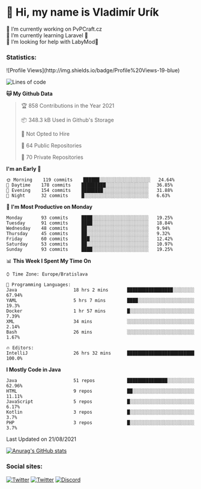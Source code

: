 <h1> 👋 Hi, my name is Vladimír Urík</h1>
<p>
 🔭 I’m currently working on PvPCraft.cz<br>
 🌱 I’m currently learning Laravel 💙<br>
 🤔 I’m looking for help with LabyMod💝<br>
</p>
<h3>Statistics:</h3>
<!--START_SECTION:waka-->
![Profile Views](http://img.shields.io/badge/Profile%20Views-19-blue)

![Lines of code](https://img.shields.io/badge/From%20Hello%20World%20I%27ve%20Written-3.9%20million%20lines%20of%20code-blue)

**🐱 My Github Data** 

> 🏆 858 Contributions in the Year 2021
 > 
> 📦 348.3 kB Used in Github's Storage 
 > 
> 🚫 Not Opted to Hire
 > 
> 📜 64 Public Repositories 
 > 
> 🔑 70 Private Repositories  
 > 
**I'm an Early 🐤** 

```text
🌞 Morning    119 commits    ██████░░░░░░░░░░░░░░░░░░░   24.64% 
🌆 Daytime    178 commits    █████████░░░░░░░░░░░░░░░░   36.85% 
🌃 Evening    154 commits    ████████░░░░░░░░░░░░░░░░░   31.88% 
🌙 Night      32 commits     █░░░░░░░░░░░░░░░░░░░░░░░░   6.63%

```
📅 **I'm Most Productive on Monday** 

```text
Monday       93 commits     ████░░░░░░░░░░░░░░░░░░░░░   19.25% 
Tuesday      91 commits     ████░░░░░░░░░░░░░░░░░░░░░   18.84% 
Wednesday    48 commits     ██░░░░░░░░░░░░░░░░░░░░░░░   9.94% 
Thursday     45 commits     ██░░░░░░░░░░░░░░░░░░░░░░░   9.32% 
Friday       60 commits     ███░░░░░░░░░░░░░░░░░░░░░░   12.42% 
Saturday     53 commits     ██░░░░░░░░░░░░░░░░░░░░░░░   10.97% 
Sunday       93 commits     ████░░░░░░░░░░░░░░░░░░░░░   19.25%

```


📊 **This Week I Spent My Time On** 

```text
⌚︎ Time Zone: Europe/Bratislava

💬 Programming Languages: 
Java                     18 hrs 2 mins       █████████████████░░░░░░░░   67.94% 
YAML                     5 hrs 7 mins        ████░░░░░░░░░░░░░░░░░░░░░   19.3% 
Docker                   1 hr 57 mins        █░░░░░░░░░░░░░░░░░░░░░░░░   7.39% 
XML                      34 mins             ░░░░░░░░░░░░░░░░░░░░░░░░░   2.14% 
Bash                     26 mins             ░░░░░░░░░░░░░░░░░░░░░░░░░   1.67%

🔥 Editors: 
IntelliJ                 26 hrs 32 mins      █████████████████████████   100.0%

```

**I Mostly Code in Java** 

```text
Java                     51 repos            ███████████████░░░░░░░░░░   62.96% 
HTML                     9 repos             ██░░░░░░░░░░░░░░░░░░░░░░░   11.11% 
JavaScript               5 repos             █░░░░░░░░░░░░░░░░░░░░░░░░   6.17% 
Kotlin                   3 repos             █░░░░░░░░░░░░░░░░░░░░░░░░   3.7% 
PHP                      3 repos             █░░░░░░░░░░░░░░░░░░░░░░░░   3.7%

```



 Last Updated on 21/08/2021
<!--END_SECTION:waka-->

[![Anurag's GitHub stats](https://github-readme-stats.vercel.app/api?username=vladimir-urik)](https://github.com/anuraghazra/github-readme-stats)

<h3>Social sites:</h3>
<p><a href="https://twitter.com/GGGEDR" target="_blank"><img alt="Twitter" src="https://img.shields.io/badge/twitter-%231DA1F2.svg?&style=for-the-badge&logo=twitter&logoColor=white" /></a> <a href="https://www.reddit.com/user/GGGEDR" target="_blank"><img alt="Twitter" src="https://img.shields.io/badge/reddit-%23FE6262.svg?&style=for-the-badge&logo=reddit&logoColor=white" /></a> <a href="https://discord.com/users/535708984959827978" target="_blank"><img alt="Discord" src="https://img.shields.io/badge/discord-%235865f2.svg?&style=for-the-badge&logo=discord&logoColor=white" />
</p>
